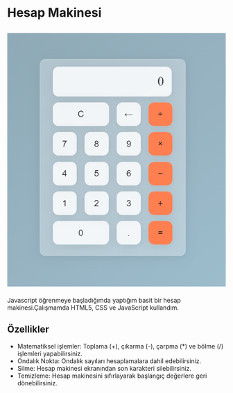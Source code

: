 # Hesap Makinesi
![HESAPMAKINESI](./assets/img/screenshotCalc.png)
---
Javascript öğrenmeye başladığımda yaptığım basit bir hesap makinesi.Çalışmamda HTML5, CSS ve JavaScript kullandım.

## Özellikler
- Matematiksel işlemler: Toplama (+), çıkarma (-), çarpma (*) ve bölme (/) işlemleri yapabilirsiniz.
- Ondalık Nokta: Ondalık sayıları hesaplamalara dahil edebilirsiniz.
- Silme: Hesap makinesi ekranından son karakteri silebilirsiniz.
- Temizleme: Hesap makinesini sıfırlayarak başlangıç değerlere geri dönebilirsiniz.
